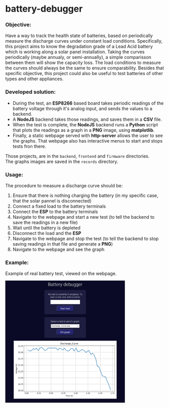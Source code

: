 # battery-debugger

### Objective:
Have a way to track the health state of batteries, based on periodically measure the discharge curves under constant load conditions. Specifically, this project aims to know the degradation grade of a Lead Acid battery which is working along a solar panel installation. Taking the curves periodically (maybe annualy, or semi-annually), a simple comparisson between them will show the capacity loss. The load conditions to measure the curves should always be the same to ensure comparability. Besides that specific objective, this project could also be useful to test batteries of other types and other appliances.

### Developed solution:
- During the test, an **ESP8266** based board takes periodic readings of the battery voltage through it's analog input, and sends the values to a backend.
- A **NodeJS** backend takes those readings, and saves them in a **CSV** file.
- When the test is complete, the **NodeJS** backend runs a **Python** script that plots the readings as a graph in a **PNG** image, using **matplotlib**.
- Finally, a static webpage served with **http-server** allows the user to see the graphs. That webpage also has interactive menus to start and stops tests fron there.

Those projects, are in the `backend`, `frontend` and `firmware` directories.  
The graphs images are saved in the `records` directory.

### Usage:
The procedure to measure a discharge curve should be:
1. Ensure that there is nothing charging the battery (in my specific case, that the solar pannel is disconnected)
2. Connect a fixed load to the battery terminals
3. Connect the **ESP** to the battery terminals
4. Navigate to the webpage and start a new test (to tell the backend to save the readings in a new file)
5. Wait until the battery is depleted
6. Disconnect the load and the **ESP**
7. Navigate to the webpage and stop the test (to tell the backend to stop saving readings in that file and generate a **PNG**)
8. Navigate to the webpage and see the graph

### Example:
Example of real battery test, viewed on the webpage.  

<img src="discharge_example.png" height="75%" width="75%">
